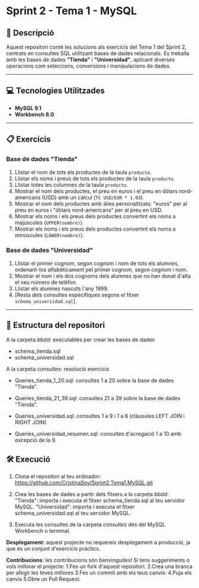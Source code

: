 # Sprint 2 - Tema 1 - MySQL

## 📄 Descripció

Aquest repositori conté les solucions als exercicis del Tema 1 del Sprint 2, centrats en consultes SQL utilitzant bases de dades relacionals. Es treballa amb les bases de dades **"Tienda"** i **"Universidad"**, aplicant diverses operacions com seleccions, conversions i manipulacions de dades.

---

## 💻 Tecnologies Utilitzades

- **MySQL 9.1**
- **Workbench 8.0**

---

## 📋 Exercicis

### **Base de dades "Tienda"**
1. Llistar el nom de tots els productes de la taula `producto`.
2. Llistar els noms i preus de tots els productes de la taula `producto`.
3. Llistar totes les columnes de la taula `producto`.
4. Mostrar el nom dels productes, el preu en euros i el preu en dòlars nord-americans (USD) amb un càlcul (`TC USD/EUR * 1.03`).
5. Mostrar el nom dels productes amb àlies personalitzats: "euros" per al preu en euros i "dòlars nord-americans" per al preu en USD.
6. Mostrar els noms i els preus dels productes convertint els noms a majúscules (`UPPER(nombre)`).
7. Mostrar els noms i els preus dels productes convertint els noms a minúscules (`LOWER(nombre)`).

### **Base de dades "Universidad"**
1. Llistar el primer cognom, segon cognom i nom de tots els alumnes, ordenant-los alfabèticament pel primer cognom, segon cognom i nom.
2. Mostrar el nom i els dos cognoms dels alumnes que no han donat d'alta el seu número de telèfon.
3. Llistar els alumnes nascuts l'any 1999.
4. [Resta dels consultes específiques segons el fitxer `schema_universidad.sql`].

---
## 📂 Estructura del repositori
A la carpeta *bbdd*: executables per crear les bases de dades
- schema_tienda.sql
- schema_universidad.sql

A la carpeta *consultes*: resolució exercicis

- Queries_tienda_1_20.sql: consultes 1 a 20 sobre la base de dades "Tienda".
- Queries_tienda_21_39.sql: consultes 21 a 39 sobre la base de dades "Tienda".

- Queries_universidad.sql: consultes 1 a 9 i 1 a 6 (clàusules LEFT JOIN i RIGHT JOIN)
- Queries_universidad_resumen.sql: consultes d'acregació 1 a 10 amb excepció de la 9.


## 🛠️ Execució

1. Clona el repositori al teu ordinador: https://github.com/CristinaSoy/Sprint2.Tema1.MySQL.git

2. Crea les bases de dades a partir dels fitxers a la carpeta *bbdd*:
"Tienda": importa i executa el fitxer schema_tienda.sql al teu servidor MySQL.
"Universidad": importa i executa el fitxer schema_universidad.sql al teu servidor MySQL.

3. Executa les consultes de la carpeta *consultes* des del MySQL Workbench o terminal.


**Desplegament:** aquest projecte no requereix desplegament a producció, ja que és un conjunt d'exercicis pràctics. 

**Contribucions:** les contribucions són benvingudes! Si tens suggeriments o vols millorar el projecte:
1.Fes un fork d'aquest repositori.
2.Crea una branca per afegir les teves millores
3.Fes un commit amb els teus canvis:
4.Puja els canvis
5.Obre un Pull Request.


